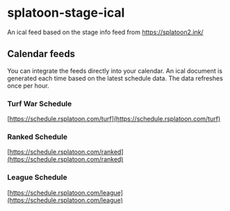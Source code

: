 # splatoon-stage-ical

An ical feed based on the stage info feed from https://splatoon2.ink/

## Calendar feeds

You can integrate the feeds directly into your calendar. An ical document is generated each time based on the latest schedule data. The data refreshes once per hour.

### Turf War Schedule

[https://schedule.rsplatoon.com/turf](https://schedule.rsplatoon.com/turf)

### Ranked Schedule

[https://schedule.rsplatoon.com/ranked](https://schedule.rsplatoon.com/ranked)

### League Schedule

[https://schedule.rsplatoon.com/league](https://schedule.rsplatoon.com/league)
